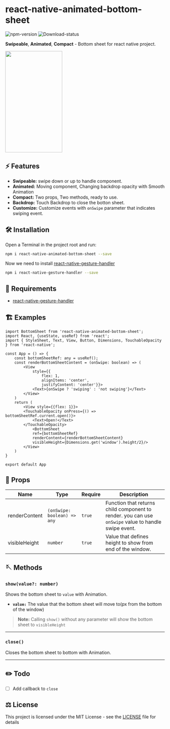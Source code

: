 # react-native-animated-bottom-sheet
![npm-version](https://img.shields.io/npm/v/react-native-animated-bottom-sheet)
![Download-status](https://img.shields.io/npm/dm/react-native-animated-bottom-sheet)

**Swipeable**, **Animated**, **Compact** - Bottom sheet for react native project.

<img src="https://github.com/postmelee/react-native-animated-bottom-sheet/blob/main/gif/gif1.gif?raw=true" width="180" height="320" />

## ⚡️ Features
- **Swipeable:** swipe down or up to handle component.
- **Animated:** Moving component, Changing backdrop opacity with Smooth Animation
- **Compact:** Two props, Two methods, ready to use.
- **Backdrop:** Touch Backdrop to close the botton sheet.
- **Customize:** Customize events with `onSwipe` parameter that indicates swiping event.
## 🛠 Installation
Open a Terminal in the project root and run:
```sh
npm i react-native-animated-bottom-sheet --save
```
Now we need to install [react-native-gesture-handler](https://github.com/software-mansion/react-native-gesture-handler)
```sh
npm i react-native-gesture-handler --save
```

## 📝  Requirements
- [react-native-gesture-handler](https://github.com/software-mansion/react-native-gesture-handler)

## 🏗  Examples
```tsx
import BottomSheet from 'react-native-animated-bottom-sheet';
import React, {useState, useRef} from 'react';
import { StyleSheet, Text, View, Button, Dimensions, TouchableOpacity } from 'react-native';

const App = () => {
    const bottomSheetRef: any = useRef();
    const renderBottomSheetContent = (onSwipe: boolean) => (
        <View 
            style={{
                flex: 1, 
                alignItems: 'center', 
                justifyContent: 'center'}}>
            <Text>{onSwipe ? 'swiping' : 'not swiping'}</Text>
        </View>
    )
    return (
        <View style={{flex: 1}}>
        <TouchableOpacity onPress={() => bottomSheetRef.current.open()}>
            <Text>Open!</Text>
        </TouchableOpacity>
            <BottomSheet 
            ref={bottomSheetRef}
            renderContent={renderBottomSheetContent}
            visibleHeight={Dimensions.get('window').height/2}/>
        </View>
    )
}

export default App
```

## 🧬 Props
|Name|Type|Require|Description|
|---|---|---|---|
|renderContent|`(onSwipe: boolean) => any`|`true`|Function that returns child component to render. you can use `onSwipe` value to handle swipe event.|
|visibleHeight|`number`|`true`|Value that defines height to show from end of the window.|

## 🪡 Methods
### `show(value?: number)`
 Shows the bottom sheet to `value` with Animation. 
 - **`value:`** The value that the bottom sheet will move to(px from the bottom of the window)
> **Note:** Calling `show()` without any parameter will show the bottom sheet to `visibleHeight`
---
### `close()`
Closes the bottom sheet to bottom with Animation.

---
## ✏️  Todo
- [ ] Add callback to `close`

## ⚖️ License
This project is licensed under the MIT License - see the [LICENSE](https://github.com/postmelee/react-native-animated-bottom-sheet/blob/main/LICENSE) file for details

